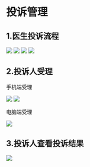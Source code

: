 # 投诉管理
## 1.医生投诉流程

![](/assets/未命名1526621535.png)
![](/assets/未命名1526621554.png)
![](/assets/未命名1526621572.png)
![](/assets/未命名1526621581.png)

## 2.投诉人受理
手机端受理

![](/assets/微信图片_20180518134726.jpg)
![](/assets/微信图片_20180518134830.jpg)

电脑端受理

![](/assets/未命名1526627213.png)

## 3.投诉人查看投诉结果
![](/assets/未命名1526631110.png)